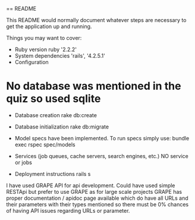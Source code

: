 == README

This README would normally document whatever steps are necessary to get the
application up and running.

Things you may want to cover:

* Ruby version
    ruby '2.2.2'
* System dependencies
    'rails', '4.2.5.1'
* Configuration

# No database was mentioned in the quiz so used sqlite
* Database creation
    rake db:create
* Database initialization
    rake db:migrate


* Model specs have been implemented. To run specs simply use:
 bundle exec rspec spec/models

* Services (job queues, cache servers, search engines, etc.) NO service or jobs

* Deployment instructions
rails s

I have used GRAPE API for api development. Could have used simple RESTApi but prefer to use GRAPE as for large scale projects
GRAPE has proper documentation / apidoc page available which do have all URLs and their parameters with their types mentioned so
there must be 0% chances of having API issues regarding URLs or parameter.

